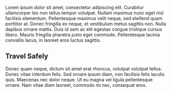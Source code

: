 Lorem ipsum dolor sit amet, consectetur adipiscing elit. Curabitur ullamcorper leo non tellus tempor volutpat. Nullam maximus nunc eget nisl facilisis elementum. Pellentesque maximus velit neque, sed eleifend quam porttitor at. Donec fringilla ex neque, et vestibulum metus sagittis non. Nulla dapibus ornare mattis. Duis id sem ac elit egestas congue tristique cursus libero. Mauris fringilla pharetra justo eget commodo. Pellentesque lacinia convallis lacus, in laoreet eros luctus sagittis. 

## Travel Safely

Donec quam neque, dictum sit amet erat rhoncus, volutpat volutpat tellus. Donec vitae interdum felis. Sed ornare ipsum diam, non facilisis felis iaculis quis. Maecenas nec dolor neque. Ut eu magna vel ligula pellentesque ornare. Nam vitae diam laoreet, commodo mi nec, consequat eros.
